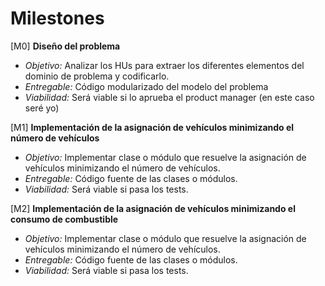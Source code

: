 # Milestones

[M0] **Diseño del problema**
- *Objetivo:*   Analizar los HUs para extraer los diferentes elementos del dominio de problema y codificarlo. 
- *Entregable:* Código modularizado del modelo del problema
- *Viabilidad:* Será viable si lo aprueba el product manager (en este caso seré yo)

[M1] **Implementación de la asignación de vehículos minimizando el número de vehículos**
- *Objetivo:* Implementar clase o módulo que resuelve la asignación de vehículos minimizando el número de vehículos. 
- *Entregable:* Código fuente de las clases o módulos.
- *Viabilidad:* Será viable si pasa los tests.

[M2] **Implementación de la asignación de vehículos minimizando el consumo de combustible**
- *Objetivo:* Implementar clase o módulo que resuelve la asignación de vehículos minimizando el número de vehículos. 
- *Entregable:* Código fuente de las clases o módulos.
- *Viabilidad:* Será viable si pasa los tests.
